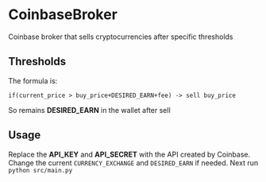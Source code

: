 # CoinbaseBroker

Coinbase broker that sells cryptocurrencies after specific thresholds

## Thresholds

The formula is:

```
if(current_price > buy_price+DESIRED_EARN+fee) -> sell buy_price
```

So remains **DESIRED_EARN** in the wallet after sell

## Usage

Replace the **API_KEY** and **API_SECRET** with the API created by Coinbase. Change the current `CURRENCY_EXCHANGE` and `DESIRED_EARN` if needed. Next run `python src/main.py`
